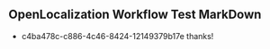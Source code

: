 ## OpenLocalization Workflow Test MarkDown
* c4ba478c-c886-4c46-8424-12149379b17e thanks!

<!--HONumber=Jul16_HO3-->


